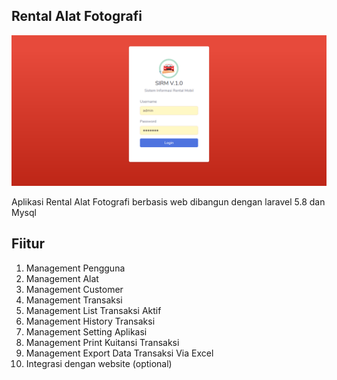 ## Rental Alat Fotografi

![](screenshoot/login.png)

Aplikasi Rental Alat Fotografi berbasis web dibangun dengan laravel 5.8 dan Mysql

## Fiitur

1. Management Pengguna
2. Management Alat
3. Management Customer
4. Management Transaksi
5. Management List Transaksi Aktif
5. Management History Transaksi
6. Management Setting Aplikasi
7. Management Print Kuitansi Transaksi
8. Management Export Data Transaksi Via Excel
9. Integrasi dengan website (optional)


